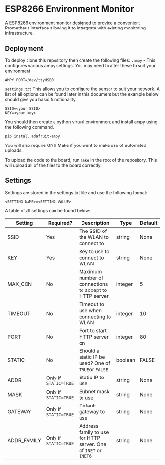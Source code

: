 # ESP8266 Environment Monitor

A ESP8266 environment monitor designed to provide a convenient
Prometheus interface allowing it to intergrate with existing monitoring
infrastructure.

## Deployment

To deploy clone this repository then create the following files:
`.ampy` - This configures various ampy settings. You may need to alter
these to suit your environment

```
AMPY_PORT=/dev/ttyUSB0
```

`settings.txt`
This allows you to configure the sensor to suit your network. A list of
all options can be found later in this document but the example below
should give you basic functionality.

```
SSID=<your SSID>
KEY=<your key>
```

You should then create a python virtual environment and install ampy
using the following command.

```
pip install adafruit-ampy
```

You will also require GNU Make if you want to make use of automated
uploads.

To upload the code to the board, run `make` in the root of the
repository. This will upload all of the files to the board correctly.

## Settings

Settings are stored in the settings.txt file and use the following
format:
```
<SETTING NAME>=<SETTING VALUE>
```

A table of all settings can be found below:

| Setting | Required? | Description | Type | Default |
| --- | --- | --- | --- | --- |
| SSID | Yes | The SSID of the WLAN to connect to | string | None |
| KEY | Yes | Key to use to connect to WLAN | string | None |
| MAX_CON | No | Maximum number of connections to accept to HTTP server | integer | 5 |
| TIMEOUT | No | Timeout to use when connecting to WLAN | integer | 10 |
| PORT | No | Port to start HTTP server on | integer | 80 |
| STATIC | No | Should a static IP be used? One of `TRUE`or `FALSE` | boolean | FALSE |
| ADDR | Only if `STATIC=TRUE` | Static IP to use | string | None |
| MASK | Only if `STATIC=TRUE` | Subnet mask to use | string | None |
| GATEWAY | Only if `STATIC=TRUE` | Default gateway to use | string | None |
| ADDR_FAMILY | Only if `STATIC=TRUE` | Address family to use for HTTP server. One of `INET` or `INET6` | string | None |
